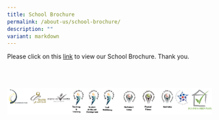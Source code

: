```yaml
---
title: School Brochure
permalink: /about-us/school-brochure/
description: ""
variant: markdown
---
```

Please click on this [link](/files/2024_Brochure_Clementi_Town_Secondary_School_A5.pdf) to view our School Brochure. Thank you.



<br>
<br>
<br>

<style>  
img {  
  display: block;  
  margin-left: auto;  
  margin-right: auto;  
}  
</style>  
<img src="/images/banner_awards_.png" alt="banner awards" style="width:95%;">